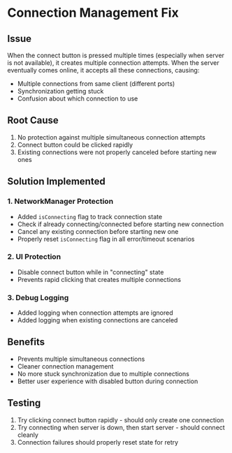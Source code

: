 # Connection Management Fix

## Issue
When the connect button is pressed multiple times (especially when server is not available), it creates multiple connection attempts. When the server eventually comes online, it accepts all these connections, causing:
- Multiple connections from same client (different ports)
- Synchronization getting stuck
- Confusion about which connection to use

## Root Cause
1. No protection against multiple simultaneous connection attempts
2. Connect button could be clicked rapidly
3. Existing connections were not properly canceled before starting new ones

## Solution Implemented

### 1. NetworkManager Protection
- Added `isConnecting` flag to track connection state
- Check if already connecting/connected before starting new connection
- Cancel any existing connection before starting new one
- Properly reset `isConnecting` flag in all error/timeout scenarios

### 2. UI Protection
- Disable connect button while in "connecting" state
- Prevents rapid clicking that creates multiple connections

### 3. Debug Logging
- Added logging when connection attempts are ignored
- Added logging when existing connections are canceled

## Benefits
- Prevents multiple simultaneous connections
- Cleaner connection management
- No more stuck synchronization due to multiple connections
- Better user experience with disabled button during connection

## Testing
1. Try clicking connect button rapidly - should only create one connection
2. Try connecting when server is down, then start server - should connect cleanly
3. Connection failures should properly reset state for retry 